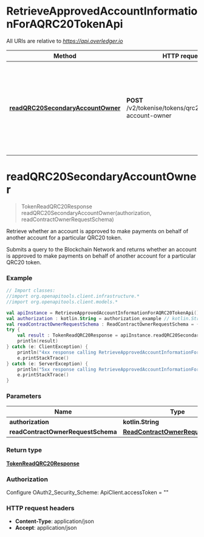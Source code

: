 # RetrieveApprovedAccountInformationForAQRC20TokenApi

All URIs are relative to *https://api.overledger.io*

Method | HTTP request | Description
------------- | ------------- | -------------
[**readQRC20SecondaryAccountOwner**](RetrieveApprovedAccountInformationForAQRC20TokenApi.md#readQRC20SecondaryAccountOwner) | **POST** /v2/tokenise/tokens/qrc20/secondary-account-owner | Retrieve whether an account is approved to make payments on behalf of another account for a particular QRC20 token.


<a name="readQRC20SecondaryAccountOwner"></a>
# **readQRC20SecondaryAccountOwner**
> TokenReadQRC20Response readQRC20SecondaryAccountOwner(authorization, readContractOwnerRequestSchema)

Retrieve whether an account is approved to make payments on behalf of another account for a particular QRC20 token.

Submits a query to the Blockchain Network and returns whether an account is approved to make payments on behalf of another account for a particular QRC20 token.

### Example
```kotlin
// Import classes:
//import org.openapitools.client.infrastructure.*
//import org.openapitools.client.models.*

val apiInstance = RetrieveApprovedAccountInformationForAQRC20TokenApi()
val authorization : kotlin.String = authorization_example // kotlin.String | 
val readContractOwnerRequestSchema : ReadContractOwnerRequestSchema = {"tokenName":"QNTNFT","responseDetails":{"name":"Approved Account","type":"bool","value":"true"},"location":{"technology":"Ethereum","network":"Ropsten Testnet"},"requestId":"a7db0ee3-ed9c-409a-9b51-57075a570aa0"} // ReadContractOwnerRequestSchema | 
try {
    val result : TokenReadQRC20Response = apiInstance.readQRC20SecondaryAccountOwner(authorization, readContractOwnerRequestSchema)
    println(result)
} catch (e: ClientException) {
    println("4xx response calling RetrieveApprovedAccountInformationForAQRC20TokenApi#readQRC20SecondaryAccountOwner")
    e.printStackTrace()
} catch (e: ServerException) {
    println("5xx response calling RetrieveApprovedAccountInformationForAQRC20TokenApi#readQRC20SecondaryAccountOwner")
    e.printStackTrace()
}
```

### Parameters

Name | Type | Description  | Notes
------------- | ------------- | ------------- | -------------
 **authorization** | **kotlin.String**|  |
 **readContractOwnerRequestSchema** | [**ReadContractOwnerRequestSchema**](ReadContractOwnerRequestSchema.md)|  |

### Return type

[**TokenReadQRC20Response**](TokenReadQRC20Response.md)

### Authorization


Configure OAuth2_Security_Scheme:
    ApiClient.accessToken = ""

### HTTP request headers

 - **Content-Type**: application/json
 - **Accept**: application/json

